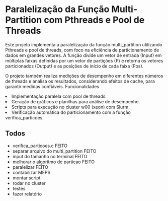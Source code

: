 # Paralelização da Função Multi-Partition com Pthreads e Pool de Threads

Este projeto implementa a paralelização da função multi_partition utilizando Pthreads e pool de threads, com foco na eficiência de particionamento de dados em grandes vetores. A função divide um vetor de entrada (Input) em múltiplas faixas definidas por um vetor de partições (P) e retorna os vetores particionados (Output) e as posições de início de cada faixa (Pos).

O projeto também realiza medições de desempenho em diferentes números de threads e analisa os resultados, considerando efeitos de cache, para garantir medidas confiáveis.
Funcionalidades
    <li> Implementação paralela com pool de threads.
    <li> Geração de gráficos e planilhas para análise de desempenho.
    <li> Scripts para execução no cluster w00 (xeon) com Slurm.
    <li> Verificação automática do particionamento com a função verifica_particoes.


## Todos
- verifica_particoes.c FEITO
- separar arquivo do multi_partition FEITO
- input do tamanho no terminal FEITO
- melhorar o algoritmo de particao FEITO 
- paralelizar FEITO
- contabilizar MEPS
- montar script
- rodar no cluster 
- testes
- fazer relatório